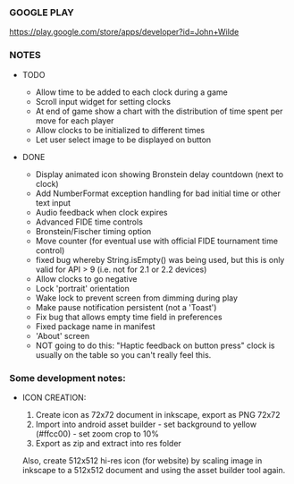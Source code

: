 ### GOOGLE PLAY

<https://play.google.com/store/apps/developer?id=John+Wilde>

### NOTES

- TODO
	* Allow time to be added to each clock during a game
	* Scroll input widget for setting clocks
	* At end of game show a chart with the distribution of time spent per move
	  for each player
 	* Allow clocks to be initialized to different times
	* Let user select image to be displayed on button

- DONE
    * Display animated icon showing Bronstein delay countdown (next to clock)
    * Add NumberFormat exception handling for bad initial time or other text input
	* Audio feedback when clock expires
	* Advanced FIDE time controls
	* Bronstein/Fischer timing option
	* Move counter (for eventual use with official FIDE tournament time control)
	* fixed bug whereby String.isEmpty() was being used, but
	  this is only valid for API > 9 (i.e. not for 2.1 or 2.2 devices)
	* Allow clocks to go negative
	* Lock 'portrait' orientation
	* Wake lock to prevent screen from dimming during play
	* Make pause notification persistent (not a 'Toast')
	* Fix bug that allows empty time field in preferences
	* Fixed package name in manifest
	* 'About' screen
	* NOT going to do this: "Haptic feedback on button press" clock is usually on the 
	  table so you can't really feel this.


### Some development notes:

- ICON CREATION:
    1. Create icon as 72x72 document in inkscape, export as PNG 72x72
    2. Import into android asset builder
      - set background to yellow (#ffcc00)
      - set zoom crop to 10%
    3. Export as zip and extract into res folder

    Also, create 512x512 hi-res icon (for website) by scaling image in inkscape 
    to a 512x512 document and using the asset builder tool again.
